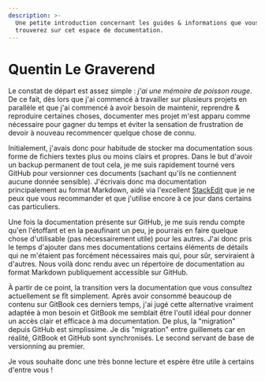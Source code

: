 ```yaml
---
description: >-
  Une petite introduction concernant les guides & informations que vous
  trouverez sur cet espace de documentation.
---
```


# Quentin Le Graverend

Le constat de départ est assez simple : _j'ai une mémoire de poisson rouge_. De ce fait, dès lors que j'ai commencé à travailler sur plusieurs projets en parallèle et que j'ai commencé à avoir besoin de maintenir, reprendre & reproduire certaines choses, documenter mes projet m'est apparu comme nécessaire pour gagner du temps et éviter la sensation de frustration de devoir à nouveau recommencer quelque chose de connu.

Initialement, j'avais donc pour habitude de stocker ma documentation sous forme de fichiers textes plus ou moins clairs et propres. Dans le but d'avoir un backup permanent de tout cela, je me suis rapidement tourné vers GitHub pour versionner ces documents \(sachant qu'ils ne contiennent aucune donnée sensible\). J'écrivais donc ma documentation principalement au format Markdown, aidé via l'excellent [StackEdit](http://stackedit.io) que je ne peux que vous recommander et que j'utilise encore à ce jour dans certains cas particuliers.

Une fois la documentation présente sur GitHub, je me suis rendu compte qu'en l'étoffant et en la peaufinant un peu, je pourrais en faire quelque chose d'utilisable \(pas nécessairement utile\) pour les autres. J'ai donc pris le temps d'ajouter dans mes documentations certains éléments de détails qui ne m'étaient pas forcément nécessaires mais qui, pour sûr, serviraient à d'autres. Nous voilà donc rendu avec un répertoire de documentation au format Markdown publiquement accessible sur GitHub.

À partir de ce point, la transition vers la documentation que vous consultez actuellement se fît simplement. Après avoir consommé beaucoup de contenu sur GitBook ces derniers temps, j'ai jugé cette alternative vraiment adaptée à mon besoin et GitBook me semblait être l'outil idéal pour donner un accès clair et efficace à ma documentation. De plus, la "migration" depuis GitHub est simplissime. Je dis "migration" entre guillemets car en réalité, GitBook et GitHub sont synchronisés. Le second servant de base de versionning au premier.

Je vous souhaite donc une très bonne lecture et espère être utile à certains d'entre vous !

